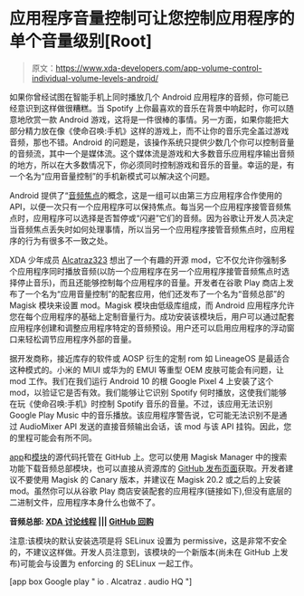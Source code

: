# 应用程序音量控制可让您控制应用程序的单个音量级别[Root]

> 原文：<https://www.xda-developers.com/app-volume-control-individual-volume-levels-android/>

如果你曾经试图在智能手机上同时播放几个 Android 应用程序的音频，你可能已经意识到这样做很糟糕。当 Spotify 上你最喜欢的音乐在背景中响起时，你可以随意地欣赏一款 Android 游戏，这将是一件很棒的事情。另一方面，如果你能把大部分精力放在像《使命召唤:手机》这样的游戏上，而不让你的音乐完全盖过游戏音频，那也不错。Android 的问题是，该操作系统只提供少数几个你可以控制音量的音频流，其中一个是媒体流。这个媒体流是游戏和大多数音乐应用程序输出音频的地方，所以在大多数情况下，你必须同时控制游戏和音乐的音量。幸运的是，有一个名为“应用音量控制”的手机新模式可以解决这个问题。

Android 提供了“[音频焦点](https://developer.android.com/guide/topics/media-apps/audio-focus)的概念，这是一组可以由第三方应用程序合作使用的 API，以便一次只有一个应用程序可以保持焦点。每当另一个应用程序接管音频焦点时，应用程序可以选择是否暂停或“闪避”它们的音频。因为谷歌让开发人员决定当音频焦点丢失时如何处理事情，所以当另一个应用程序接管音频焦点时，应用程序的行为有很多不一致之处。

XDA 少年成员 [Alcatraz323](https://forum.xda-developers.com/member.php?u=10682425) 想出了一个有趣的开源 mod，它不仅允许你强制多个应用程序同时播放音频(以防一个应用程序在另一个应用程序接管音频焦点时选择停止音乐)，而且还能够控制每个应用程序的音量。开发者在谷歌 Play 商店上发布了一个名为“应用音量控制”的配套应用，他们还发布了一个名为“音频总部”的 Magisk 模块来设置 mod。Magisk 模块由低级库组成，而 Android 应用程序允许您在每个应用程序的基础上定制音量行为。成功安装该模块后，用户可以通过配套应用程序创建和调整应用程序特定的音频预设。用户还可以启用应用程序的浮动窗口来轻松调节应用程序外部的音量。

据开发商称，接近库存的软件或 AOSP 衍生的定制 rom 如 LineageOS 是最适合这种模式的。小米的 MIUI 或华为的 EMUI 等重型 OEM 皮肤可能会有问题，让 mod 工作。我们在我们运行 Android 10 的根 Google Pixel 4 上安装了这个 mod，以验证它是否有效。我们能够让它识别 Spotify 何时播放，这使我们能够在玩《使命召唤:手机》时控制 Spotify 音乐的音量。不过，该应用无法识别 Google Play Music 中的音乐播放。该应用程序警告说，它可能无法识别不是通过 AudioMixer API 发送的直接音频输出会话，该 mod 与该 API 挂钩。因此，您的里程可能会有所不同。

[app](https://github.com/Alcatraz323/audiohq_md2)和[模块](https://github.com/Alcatraz323/audiohq_module)的源代码托管在 GitHub 上。您可以使用 Magisk Manager 中的搜索功能下载音频总部模块，也可以直接从资源库的 [GitHub 发布页面](https://github.com/Alcatraz323/audiohq_module/releases)获取。开发者建议不要使用 Magisk 的 Canary 版本，并建议在 Magisk 20.2 或之后的上安装 mod。虽然你可以从谷歌 Play 商店安装配套的应用程序(链接如下),但没有底层的二进制文件，应用程序本身什么也做不了。

**音频总部: [XDA 讨论线程](https://forum.xda-developers.com/android/software-hacking/app-app-volume-control-t4101893) ||| [GitHub 回购](https://github.com/Alcatraz323/audiohq_module)**

注意:该模块的默认安装选项是将 SELinux 设置为 permissive，这是非常不安全的，不建议这样做。开发人员注意到，该模块的一个新版本(尚未在 GitHub 上发布)可能会与设置为 enforcing 的 SELinux 一起工作。

[app box Google play " io . Alcatraz . audio HQ "]